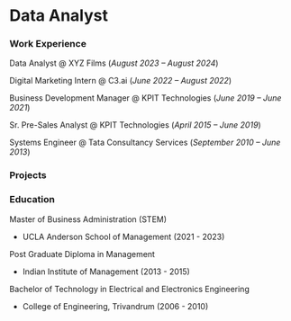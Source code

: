 # Data Analyst


### Work Experience
Data Analyst @ XYZ Films (_August 2023 – August 2024_)

Digital Marketing Intern @ C3.ai (_June 2022 – August 2022_)

Business Development Manager @ KPIT Technologies (_June 2019 – June 2021_)

Sr. Pre-Sales Analyst @ KPIT Technologies	(_April 2015 – June 2019_)

Systems Engineer @ Tata Consultancy Services (_September 2010 – June 2013_)

### Projects


### Education
Master of Business Administration (STEM)
* UCLA Anderson School of Management (2021 - 2023)

Post Graduate Diploma in Management
* Indian Institute of Management (2013 - 2015)

Bachelor of Technology in Electrical and Electronics Engineering
* College of Engineering, Trivandrum (2006 - 2010)
